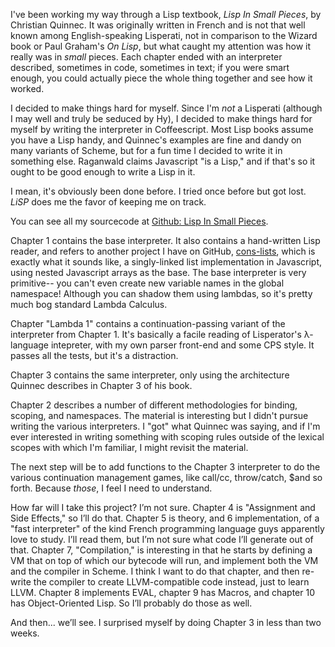 I've been working my way through a Lisp textbook, *Lisp In Small
Pieces*, by Christian Quinnec.  It was originally written in French and
is not that well known among English-speaking Lisperati, not in
comparison to the Wizard book or Paul Graham's *On Lisp*, but what
caught my attention was how it really was in *small* pieces.  Each
chapter ended with an interpreter described, sometimes in code,
sometimes in text; if you were smart enough, you could actually piece
the whole thing together and see how it worked.

I decided to make things hard for myself.  Since I'm *not* a Lisperati
(although I may well and truly be seduced by Hy), I decided to make
things hard for myself by writing the interpreter in Coffeescript.  Most
Lisp books assume you have a Lisp handy, and Quinnec's examples are fine
and dandy on many variants of Scheme, but for a fun time I decided to
write it in something else.  Raganwald claims Javascript "is a Lisp,"
and if that's so it ought to be good enough to write a Lisp in it.

I mean, it's obviously been done before.  I tried once before but got
lost.  *LiSP* does me the favor of keeping me on track.

You can see all my sourcecode at <a
href="https://github.com/elfsternberg/LispInSmallPieces">Github: Lisp In
Small Pieces</a>.

Chapter 1 contains the base interpreter.  It also contains a
hand-written Lisp reader, and refers to another project I have on
GitHub, <a
href="https://github.com/elfsternberg/cons-lists">cons-lists</a>, which
is exactly what it sounds like, a singly-linked list implementation in
Javascript, using nested Javascript arrays as the base.  The base
interpreter is very primitive-- you can't even create new variable names
in the global namespace!  Although you can shadow them using lambdas, so
it's pretty much bog standard Lambda Calculus.

Chapter "Lambda 1" contains a continuation-passing variant of the
interpreter from Chapter 1.  It's basically a facile reading of
Lisperator's λ-language intepreter, with my own parser front-end and
some CPS style.  It passes all the tests, but it's a distraction.

Chapter 3 contains the same interpreter, only using the architecture
Quinnec describes in Chapter 3 of his book.

Chapter 2 describes a number of different methodologies for binding,
scoping, and namespaces.  The material is interesting but I didn't
pursue writing the various interpreters.  I "got" what Quinnec was
saying, and if I'm ever interested in writing something with scoping
rules outside of the lexical scopes with which I'm familiar, I might
revisit the material.

The next step will be to add functions to the Chapter 3 interpreter to
do the various continuation management games, like call/cc, throw/catch,
$and so forth.  Because *those*, I feel I need to understand.

How far will I take this project?  I’m not sure.  Chapter 4 is
"Assignment and Side Effects," so I’ll do that.  Chapter 5 is theory,
and 6 implementation, of a "fast interpreter" of the kind French
programming language guys apparently love to study.  I’ll read them, but
I’m not sure what code I’ll generate out of that.  Chapter 7,
"Compilation," is interesting in that he starts by defining a VM that on
top of which our bytecode will run, and implement both the VM and the
compiler in Scheme.  I think I want to do that chapter, and then
re-write the compiler to create LLVM-compatible code instead, just to
learn LLVM.  Chapter 8 implements EVAL, chapter 9 has Macros, and
chapter 10 has Object-Oriented Lisp.  So I’ll probably do those as well.

And then... we’ll see.  I surprised myself by doing Chapter 3 in less
than two weeks.
